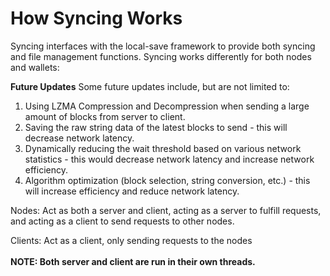 # How Syncing Works
Syncing interfaces with the local-save framework to provide both syncing and file management functions.
Syncing works differently for both nodes and wallets:

**Future Updates**
Some future updates include, but are not limited to:
1. Using LZMA Compression and Decompression when sending a large amount of blocks from server to client.
2. Saving the raw string data of the latest blocks to send - this will decrease network latency.
3. Dynamically reducing the wait threshold based on various network statistics - this would decrease network latency and increase network efficiency.
4. Algorithm optimization (block selection, string conversion, etc.) - this will increase efficiency and reduce network latency.

Nodes: Act as both a server and client, acting as a server to fulfill requests, and acting as a client to send requests to other nodes.

Clients: Act as a client, only sending requests to the nodes
<br><br>
**NOTE: Both server and client are run in their own threads.**
